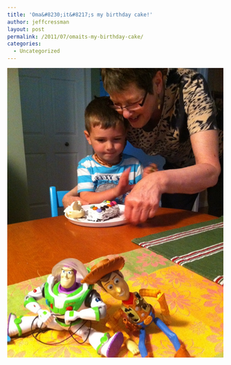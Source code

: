 ```yaml
---
title: 'Oma&#8230;it&#8217;s my birthday cake!'
author: jeffcressman
layout: post
permalink: /2011/07/omaits-my-birthday-cake/
categories:
  - Uncategorized
---
```

<div class='p_embed p_image_embed'>
  <a href="/wp-content/uploads/2011/07/photo-scaled-10004.jpg"><img alt="Photo" height="669" src="/wp-content/uploads/2011/07/photo-scaled-10004.jpg?w=224" width="500" /></a>
</div>